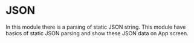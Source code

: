 # JSON

In this module there is a parsing of static JSON string. This module have basics of static JSON parsing and show these JSON data on App screen.
